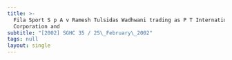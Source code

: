 ```yaml
---
title: >-
  Fila Sport S p A v Ramesh Tulsidas Wadhwani trading as P T International
  Corporation and
subtitle: "[2002] SGHC 35 / 25\_February\_2002"
tags: null
layout: single
---
```


